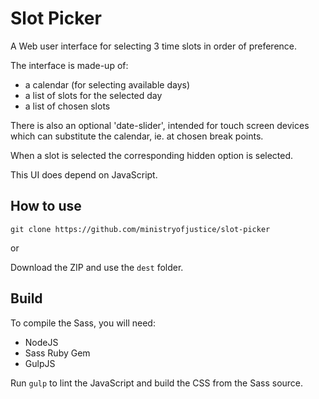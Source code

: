# Slot Picker

A Web user interface for selecting 3 time slots in order of preference.

The interface is made-up of:

* a calendar (for selecting available days)
* a list of slots for the selected day
* a list of chosen slots

There is also an optional 'date-slider', intended for touch screen devices which can substitute the calendar, ie. at chosen break points.

When a slot is selected the corresponding hidden option is selected.

This UI does depend on JavaScript. 

## How to use

`git clone https://github.com/ministryofjustice/slot-picker`

or

Download the ZIP and use the `dest` folder.

## Build

To compile the Sass, you will need:

* NodeJS
* Sass Ruby Gem
* GulpJS

Run `gulp` to lint the JavaScript and build the CSS from the Sass source.
